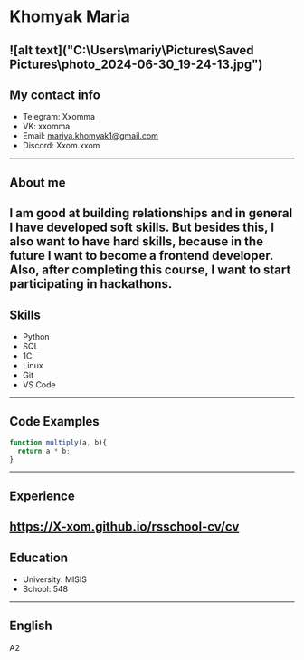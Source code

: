 # Khomyak Maria
![alt text]("C:\Users\mariy\Pictures\Saved Pictures\photo_2024-06-30_19-24-13.jpg")
---
## My contact info
* Telegram: Xxomma
* VK: xxomma
* Email: mariya.khomyak1@gmail.com
* Discord: Xxom.xxom
---
## About me
I am good at building relationships and in general I have developed soft skills. But besides this, I also want to have hard skills, because in the future I want to become a frontend developer. Also, after completing this course, I want to start participating in hackathons.
---
## Skills
* Python
* SQL
* 1C
* Linux
* Git
* VS Code
---
## Code Examples
```javascript
function multiply(a, b){
  return a * b;
}
```
---
## Experience
https://X-xom.github.io/rsschool-cv/cv
---
## Education
* University: MISIS
* School: 548
---
## English
A2